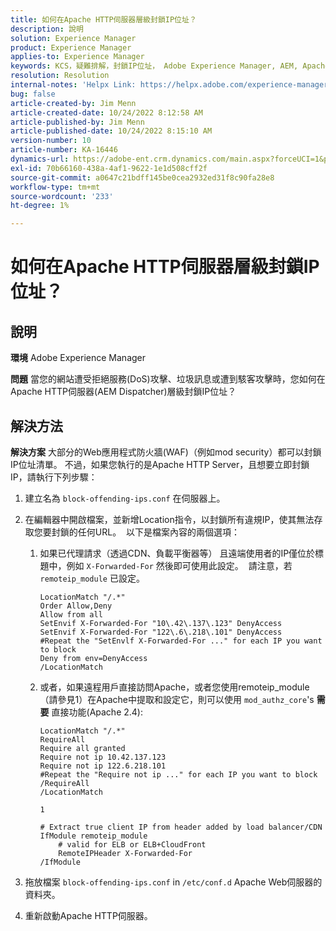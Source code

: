 ```yaml
---
title: 如何在Apache HTTP伺服器層級封鎖IP位址？
description: 說明
solution: Experience Manager
product: Experience Manager
applies-to: Experience Manager
keywords: KCS，疑難排解，封鎖IP位址， Adobe Experience Manager, AEM, Apache HTTP伺服器層級
resolution: Resolution
internal-notes: 'Helpx Link: https://helpx.adobe.com/experience-manager/kb/block-ips-apache-http-server.html#remoteip_module'
bug: false
article-created-by: Jim Menn
article-created-date: 10/24/2022 8:12:58 AM
article-published-by: Jim Menn
article-published-date: 10/24/2022 8:15:10 AM
version-number: 10
article-number: KA-16446
dynamics-url: https://adobe-ent.crm.dynamics.com/main.aspx?forceUCI=1&pagetype=entityrecord&etn=knowledgearticle&id=3e9f6ba7-7353-ed11-bba2-6045bd0065f9
exl-id: 70b66160-438a-4af1-9622-1e1d508cff2f
source-git-commit: a0647c21bdff145be0cea2932ed31f8c90fa28e8
workflow-type: tm+mt
source-wordcount: '233'
ht-degree: 1%

---
```


# 如何在Apache HTTP伺服器層級封鎖IP位址？

## 說明


<b>環境</b>
Adobe Experience Manager

<b>問題</b>
當您的網站遭受拒絕服務(DoS)攻擊、垃圾訊息或遭到駭客攻擊時，您如何在Apache HTTP伺服器(AEM Dispatcher)層級封鎖IP位址？


## 解決方法


<b>解決方案</b>
大部分的Web應用程式防火牆(WAF)（例如mod security）都可以封鎖IP位址清單。
不過，如果您執行的是Apache HTTP Server，且想要立即封鎖IP，請執行下列步驟：

1. 建立名為 `block-offending-ips.conf` 在伺服器上。
2. 在編輯器中開啟檔案，並新增Location指令，以封鎖所有違規IP，使其無法存取您要封鎖的任何URL。  以下是檔案內容的兩個選項：
   1. 如果已代理請求（透過CDN、負載平衡器等） 且遠端使用者的IP僅位於標題中，例如 `X-Forwarded-For` 然後即可使用此設定。  請注意，若 `remoteip_module` 已設定。  <br>

      ```
      LocationMatch "/.*"
      Order Allow,Deny
      Allow from all
      SetEnvif X-Forwarded-For "10\.42\.137\.123" DenyAccess
      SetEnvif X-Forwarded-For "122\.6\.218\.101" DenyAccess
      #Repeat the "SetEnvlf X-Forwarded-For ..." for each IP you want to block
      Deny from env=DenyAccess
      /LocationMatch
      ```

   2. 或者，如果遠程用戶直接訪問Apache，或者您使用remoteip_module（請參見1）在Apache中提取和設定它，則可以使用 `mod_authz_core`&#39;s <b>需要</b> 直接功能(Apache 2.4):

      ```
      LocationMatch "/.*"
      RequireAll
      Require all granted
      Require not ip 10.42.137.123
      Require not ip 122.6.218.101
      #Repeat the "Require not ip ..." for each IP you want to block
      /RequireAll
      /LocationMatch
      ```

      `1`


      ```
      # Extract true client IP from header added by load balancer/CDN
      IfModule remoteip_module
          # valid for ELB or ELB+CloudFront
          RemoteIPHeader X-Forwarded-For
      /IfModule
      ```

3. 拖放檔案 `block-offending-ips.conf` in `/etc/conf.d` Apache Web伺服器的資料夾。
4. 重新啟動Apache HTTP伺服器。
